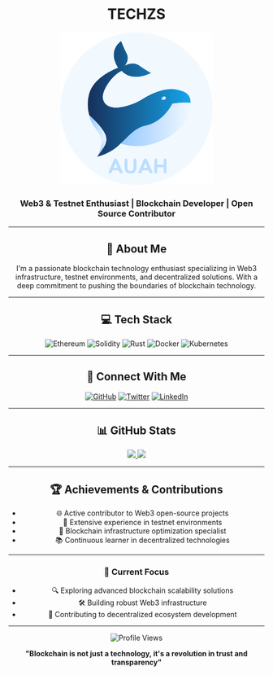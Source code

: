 <div align="center">
  <h1>TECHZS</h1>
  
  <img src="https://raw.githubusercontent.com/dwisetyawan00/logo/refs/heads/main/au_ah_transparant.png" alt="TECHZS Logo" width="300" height="auto">
  
  ### Web3 & Testnet Enthusiast | Blockchain Developer | Open Source Contributor

  ---

  ## 🚀 About Me

  I'm a passionate blockchain technology enthusiast specializing in Web3 infrastructure, testnet environments, and decentralized solutions. With a deep commitment to pushing the boundaries of blockchain technology.

  ---

  ## 💻 Tech Stack

  ![Ethereum](https://img.shields.io/badge/-Ethereum-3C3C3D?style=flat-square&logo=ethereum&logoColor=white)
  ![Solidity](https://img.shields.io/badge/-Solidity-363636?style=flat-square&logo=solidity&logoColor=white)
  ![Rust](https://img.shields.io/badge/-Rust-000000?style=flat-square&logo=rust&logoColor=white)
  ![Docker](https://img.shields.io/badge/-Docker-2496ED?style=flat-square&logo=docker&logoColor=white)
  ![Kubernetes](https://img.shields.io/badge/-Kubernetes-326CE5?style=flat-square&logo=kubernetes&logoColor=white)

  ---

  ## 🔗 Connect With Me

  [![GitHub](https://img.shields.io/badge/-GitHub-181717?style=flat-square&logo=github&logoColor=white)](https://github.com/dwisetyawan00)
  [![Twitter](https://img.shields.io/badge/-Twitter-1DA1F2?style=flat-square&logo=twitter&logoColor=white)](https://twitter.com/galxedrop)
  [![LinkedIn](https://img.shields.io/badge/-LinkedIn-0A66C2?style=flat-square&logo=linkedin&logoColor=white)](https://linkedin.com/in/dwisetyawan00)

  ---

  ## 📊 GitHub Stats

  <a href="https://github.com/dwisetyawan00">
    <img height="180em" src="https://github-readme-stats.vercel.app/api?username=dwisetyawan00&show_icons=true&theme=dark&include_all_commits=true&count_private=true"/>
    <img height="180em" src="https://github-readme-stats.vercel.app/api/top-langs/?username=dwisetyawan00&layout=compact&langs_count=7&theme=dark"/>
  </a>

  ---

  ## 🏆 Achievements & Contributions

  - 🌐 Active contributor to Web3 open-source projects
  - 🧪 Extensive experience in testnet environments
  - 🔧 Blockchain infrastructure optimization specialist
  - 📚 Continuous learner in decentralized technologies

  ---

  ### 📜 Current Focus

  - 🔍 Exploring advanced blockchain scalability solutions
  - 🛠️ Building robust Web3 infrastructure
  - 🌈 Contributing to decentralized ecosystem development

  ---

  <img src="https://komarev.com/ghpvc/?username=dwisetyawan00&color=blueviolet&style=flat-square" alt="Profile Views"/>

  **"Blockchain is not just a technology, it's a revolution in trust and transparency"**
</div>
